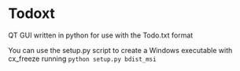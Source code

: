 # Todoxt
QT GUI written in python for use with the Todo.txt format

You can use the setup.py script to create a Windows executable with cx_freeze running 
`python setup.py bdist_msi`
